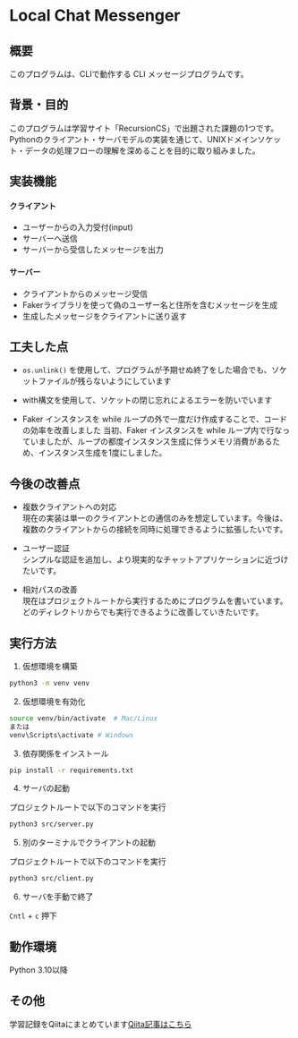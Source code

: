 # Local Chat Messenger

## 概要

このプログラムは、CLIで動作する CLI メッセージプログラムです。


## 背景・目的

このプログラムは学習サイト「RecursionCS」で出題された課題の1つです。  
Pythonのクライアント・サーバモデルの実装を通じて、UNIXドメインソケット・データの処理フローの理解を深めることを目的に取り組みました。 


## 実装機能

#### クライアント

- ユーザーからの入力受付(input)
- サーバーへ送信
- サーバーから受信したメッセージを出力

#### サーバー

- クライアントからのメッセージ受信
- Fakerライブラリを使って偽のユーザー名と住所を含むメッセージを生成
- 生成したメッセージをクライアントに送り返す


## 工夫した点

- `os.unlink()` を使用して、プログラムが予期せぬ終了をした場合でも、ソケットファイルが残らないようにしています

- with構文を使用して、ソケットの閉じ忘れによるエラーを防いでいます

- Faker インスタンスを while ループの外で一度だけ作成することで、コードの効率を改善しました
当初、Faker インスタンスを while ループ内で行なっていましたが、ループの都度インスタンス生成に伴うメモリ消費があるため、インスタンス生成を1度にしました。


## 今後の改善点

- 複数クライアントへの対応  
現在の実装は単一のクライアントとの通信のみを想定しています。今後は、複数のクライアントからの接続を同時に処理できるように拡張したいです。  

- ユーザー認証  
シンプルな認証を追加し、より現実的なチャットアプリケーションに近づけたいです。  

- 相対パスの改善  
現在はプロジェクトルートから実行するためにプログラムを書いています。  
どのディレクトリからでも実行できるように改善していきたいです。


## 実行方法

1. 仮想環境を構築

```sh
python3 -m venv venv
```

2. 仮想環境を有効化

```sh
source venv/bin/activate  # Mac/Linux
または
venv\Scripts\activate # Windows
```

3. 依存関係をインストール

```sh
pip install -r requirements.txt
```

4. サーバの起動

プロジェクトルートで以下のコマンドを実行

```sh
python3 src/server.py
```

5. 別のターミナルでクライアントの起動

プロジェクトルートで以下のコマンドを実行

```sh
python3 src/client.py
```

6. サーバを手動で終了

`Cntl` + `c` 押下


## 動作環境

Python 3.10以降


## その他
学習記録をQiitaにまとめています[Qiita記事はこちら](https://qiita.com/mabo23/items/5dfb0ae6af6bbdaf3486)